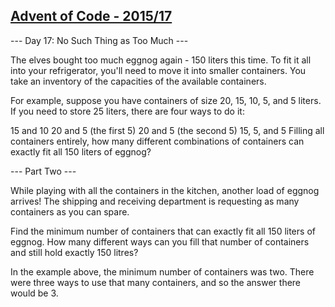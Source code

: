 [Advent of Code - 2015/17](http://adventofcode.com/2015/day/17)
---------------------------

--- Day 17: No Such Thing as Too Much ---

The elves bought too much eggnog again - 150 liters this time. To fit it all into your refrigerator, you'll need to move it into smaller containers. You take an inventory of the capacities of the available containers.

For example, suppose you have containers of size 20, 15, 10, 5, and 5 liters. If you need to store 25 liters, there are four ways to do it:

15 and 10
20 and 5 (the first 5)
20 and 5 (the second 5)
15, 5, and 5
Filling all containers entirely, how many different combinations of containers can exactly fit all 150 liters of eggnog?

--- Part Two ---

While playing with all the containers in the kitchen, another load of eggnog arrives! The shipping and receiving department is requesting as many containers as you can spare.

Find the minimum number of containers that can exactly fit all 150 liters of eggnog. How many different ways can you fill that number of containers and still hold exactly 150 litres?

In the example above, the minimum number of containers was two. There were three ways to use that many containers, and so the answer there would be 3.
